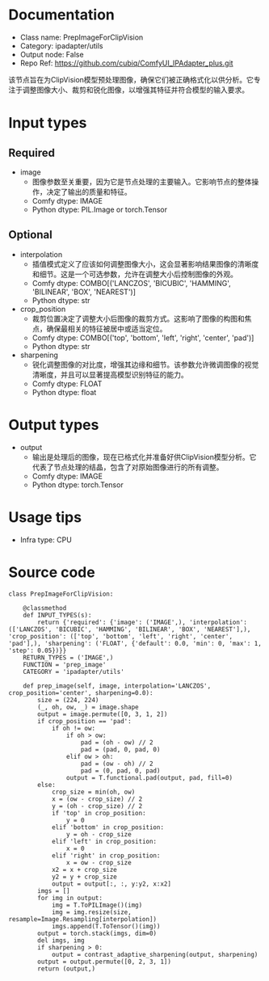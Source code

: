 # Documentation
- Class name: PrepImageForClipVision
- Category: ipadapter/utils
- Output node: False
- Repo Ref: https://github.com/cubiq/ComfyUI_IPAdapter_plus.git

该节点旨在为ClipVision模型预处理图像，确保它们被正确格式化以供分析。它专注于调整图像大小、裁剪和锐化图像，以增强其特征并符合模型的输入要求。

# Input types
## Required
- image
    - 图像参数至关重要，因为它是节点处理的主要输入。它影响节点的整体操作，决定了输出的质量和特征。
    - Comfy dtype: IMAGE
    - Python dtype: PIL.Image or torch.Tensor
## Optional
- interpolation
    - 插值模式定义了应该如何调整图像大小，这会显著影响结果图像的清晰度和细节。这是一个可选参数，允许在调整大小后控制图像的外观。
    - Comfy dtype: COMBO[('LANCZOS', 'BICUBIC', 'HAMMING', 'BILINEAR', 'BOX', 'NEAREST')]
    - Python dtype: str
- crop_position
    - 裁剪位置决定了调整大小后图像的裁剪方式。这影响了图像的构图和焦点，确保最相关的特征被居中或适当定位。
    - Comfy dtype: COMBO[('top', 'bottom', 'left', 'right', 'center', 'pad')]
    - Python dtype: str
- sharpening
    - 锐化调整图像的对比度，增强其边缘和细节。该参数允许微调图像的视觉清晰度，并且可以显著提高模型识别特征的能力。
    - Comfy dtype: FLOAT
    - Python dtype: float

# Output types
- output
    - 输出是处理后的图像，现在已格式化并准备好供ClipVision模型分析。它代表了节点处理的结晶，包含了对原始图像进行的所有调整。
    - Comfy dtype: IMAGE
    - Python dtype: torch.Tensor

# Usage tips
- Infra type: CPU

# Source code
```
class PrepImageForClipVision:

    @classmethod
    def INPUT_TYPES(s):
        return {'required': {'image': ('IMAGE',), 'interpolation': (['LANCZOS', 'BICUBIC', 'HAMMING', 'BILINEAR', 'BOX', 'NEAREST'],), 'crop_position': (['top', 'bottom', 'left', 'right', 'center', 'pad'],), 'sharpening': ('FLOAT', {'default': 0.0, 'min': 0, 'max': 1, 'step': 0.05})}}
    RETURN_TYPES = ('IMAGE',)
    FUNCTION = 'prep_image'
    CATEGORY = 'ipadapter/utils'

    def prep_image(self, image, interpolation='LANCZOS', crop_position='center', sharpening=0.0):
        size = (224, 224)
        (_, oh, ow, _) = image.shape
        output = image.permute([0, 3, 1, 2])
        if crop_position == 'pad':
            if oh != ow:
                if oh > ow:
                    pad = (oh - ow) // 2
                    pad = (pad, 0, pad, 0)
                elif ow > oh:
                    pad = (ow - oh) // 2
                    pad = (0, pad, 0, pad)
                output = T.functional.pad(output, pad, fill=0)
        else:
            crop_size = min(oh, ow)
            x = (ow - crop_size) // 2
            y = (oh - crop_size) // 2
            if 'top' in crop_position:
                y = 0
            elif 'bottom' in crop_position:
                y = oh - crop_size
            elif 'left' in crop_position:
                x = 0
            elif 'right' in crop_position:
                x = ow - crop_size
            x2 = x + crop_size
            y2 = y + crop_size
            output = output[:, :, y:y2, x:x2]
        imgs = []
        for img in output:
            img = T.ToPILImage()(img)
            img = img.resize(size, resample=Image.Resampling[interpolation])
            imgs.append(T.ToTensor()(img))
        output = torch.stack(imgs, dim=0)
        del imgs, img
        if sharpening > 0:
            output = contrast_adaptive_sharpening(output, sharpening)
        output = output.permute([0, 2, 3, 1])
        return (output,)
```